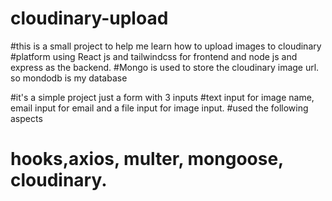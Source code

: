 # cloudinary-upload
#this is a small project to help me learn how to upload images to cloudinary 
#platform using React js and tailwindcss for frontend and node js and express as the backend.
#Mongo is used to store the cloudinary image url. so mondodb is my database


#it's a simple project just a form with 3 inputs 
#text input for image name, email input for email and a file input for image input.
#used the following aspects
# hooks,axios, multer, mongoose, cloudinary.
